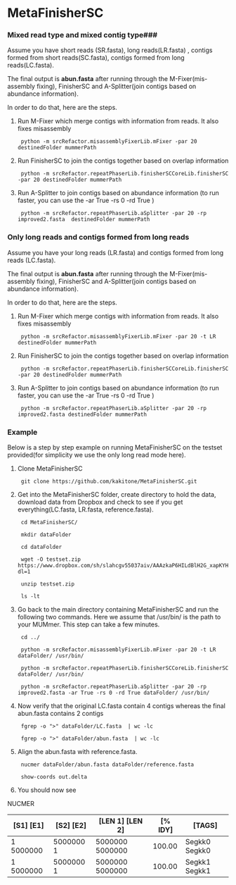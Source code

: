 # MetaFinisherSC
### Mixed read type and mixed contig type###

Assume you have short reads (SR.fasta), long reads(LR.fasta) , contigs formed from short reads(SC.fasta), contigs formed from long reads(LC.fasta). 

The final output is **abun.fasta** after running through the M-Fixer(mis-assembly fixing), FinisherSC and A-Splitter(join contigs based on abundance information). 

In order to do that, here are the steps. 

1. Run M-Fixer which merge contigs with information from reads. It also fixes misassembly

        python -m srcRefactor.misassemblyFixerLib.mFixer -par 20 destinedFolder mummerPath 

2. Run FinisherSC to join the contigs together based on overlap information

        python -m srcRefactor.repeatPhaserLib.finisherSCCoreLib.finisherSC -par 20 destinedFolder mummerPath
            
3. Run A-Splitter to join contigs based on abundance information (to run faster, you can use the -ar True -rs 0 -rd True )

        python -m srcRefactor.repeatPhaserLib.aSplitter -par 20 -rp improved2.fasta  destinedFolder mummerPath



### Only long reads and contigs formed from long reads ###

Assume you have your long reads (LR.fasta) and contigs formed from long reads (LC.fasta). 

The final output is **abun.fasta** after running through the M-Fixer(mis-assembly fixing), FinisherSC and A-Splitter(join contigs based on abundance information). 

In order to do that, here are the steps. 

1. Run M-Fixer which merge contigs with information from reads. It also fixes misassembly

        python -m srcRefactor.misassemblyFixerLib.mFixer -par 20 -t LR destinedFolder mummerPath 


2. Run FinisherSC to join the contigs together based on overlap information

        python -m srcRefactor.repeatPhaserLib.finisherSCCoreLib.finisherSC -par 20 destinedFolder mummerPath


3. Run A-Splitter to join contigs based on abundance information (to run faster, you can use the -ar True -rs 0 -rd True )

        python -m srcRefactor.repeatPhaserLib.aSplitter -par 20 -rp improved2.fasta destinedFolder mummerPath



### Example ###
Below is a step by step example on running MetaFinisherSC on the testset provided(for simplicity we use the only long read mode here). 

1. Clone MetaFinisherSC
        
        git clone https://github.com/kakitone/MetaFinisherSC.git
        
2. Get into the MetaFinisherSC folder, create directory to hold the data, download data from Dropbox and check to see if you get everything(LC.fasta, LR.fasta, reference.fasta). 
        
        cd MetaFinisherSC/        

        mkdir dataFolder
        
        cd dataFolder
        
        wget -O testset.zip  https://www.dropbox.com/sh/slahcgv55037aiv/AAAzkaP6HILdBlH2G_xapKYHa?dl=1
        
        unzip testset.zip
        
        ls -lt

3. Go back to the main directory containing MetaFinisherSC and run the following two commands. Here we assume that /usr/bin/ is the path to your MUMmer. This step can take a few minutes. 
        
        cd ../

        python -m srcRefactor.misassemblyFixerLib.mFixer -par 20 -t LR dataFolder/ /usr/bin/
        
        python -m srcRefactor.repeatPhaserLib.finisherSCCoreLib.finisherSC dataFolder/ /usr/bin/
        
        python -m srcRefactor.repeatPhaserLib.aSplitter -par 20 -rp improved2.fasta -ar True -rs 0 -rd True dataFolder/ /usr/bin/

4. Now verify that the original LC.fasta contain 4 contigs whereas the final abun.fasta contains 2 contigs

        fgrep -o ">" dataFolder/LC.fasta  | wc -lc
        
        fgrep -o ">" dataFolder/abun.fasta  | wc -lc


5. Align the abun.fasta with reference.fasta. 

        nucmer dataFolder/abun.fasta dataFolder/reference.fasta         

        show-coords out.delta

6. You should now see 

NUCMER

|[S1]     [E1]  |     [S2]     [E2]  |  [LEN 1]  [LEN 2]  |  [% IDY]  | [TAGS] |
|---------------|--------------------|--------------------|-----------|--------|
|1  5000000     | 5000000        1  |  5000000  5000000  |   100.00  | Segkk0	Segkk0|
|1  5000000  |  5000000        1  |  5000000  5000000  |   100.00  | Segkk1	Segkk1|

